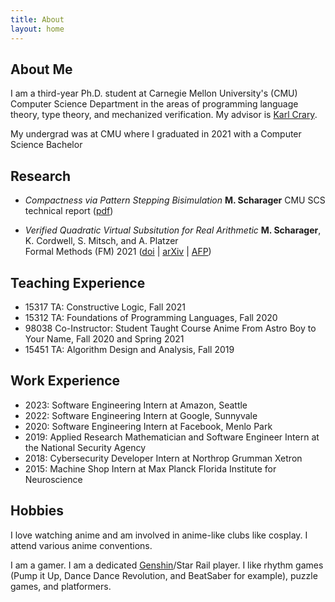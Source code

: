 ```yaml
---
title: About
layout: home
---
```


About Me
--------

I am a third-year Ph.D. student at Carnegie Mellon University's (CMU) Computer Science Department in the areas of programming language theory, type theory, and mechanized verification. My advisor is [Karl Crary](http://www.cs.cmu.edu/~crary/).

My undergrad was at CMU where I graduated in 2021 with a Computer Science Bachelor

Research
------
- _Compactness via Pattern Stepping Bisimulation_
**M. Scharager**
CMU SCS technical report ([pdf](http://reports-archive.adm.cs.cmu.edu/anon/2024/CMU-CS-24-117.pdf))

- _Verified Quadratic Virtual Subsitution for Real Arithmetic_
**M. Scharager**, K. Cordwell, S. Mitsch, and A. Platzer    
Formal Methods (FM) 2021 ([doi](https://link.springer.com/chapter/10.1007%2F978-3-030-90870-6_11) | [arXiv](https://arxiv.org/pdf/2105.14183.pdf) | [AFP](https://www.isa-afp.org/entries/Virtual_Substitution.html))


Teaching Experience
-------------------
- 15317 TA: Constructive Logic, Fall 2021
- 15312 TA: Foundations of Programming Languages, Fall 2020
- 98038 Co-Instructor: Student Taught Course Anime From Astro Boy to Your Name, Fall 2020 and Spring 2021
- 15451 TA: Algorithm Design and Analysis, Fall 2019

Work Experience
---------------
- 2023: Software Engineering Intern at Amazon, Seattle
- 2022: Software Engineering Intern at Google, Sunnyvale
- 2020: Software Engineering Intern at Facebook, Menlo Park
- 2019: Applied Research Mathematician and Software Engineer Intern at the National Security Agency
- 2018: Cybersecurity Developer Intern at Northrop Grumman Xetron
- 2015: Machine Shop Intern at Max Planck Florida Institute for Neuroscience

Hobbies
-------
I love watching anime and am involved in anime-like clubs like cosplay. I attend various anime conventions.

I am a gamer. I am a dedicated [Genshin](https://akasha.cv/profile/602552784)/Star Rail player. I like rhythm games (Pump it Up, Dance Dance Revolution, and BeatSaber for example), puzzle games, and platformers.
